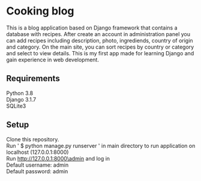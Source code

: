 # Cooking blog
This is a blog application based on Django framework that contains a database with recipes. After create an account in administration panel you can add recipes including description, photo, ingrediends, country of origin and category. On the main site, you can sort recipes by country or category and select to view details. This is my first app made for learning Django and gain experience in web development.

## Requirements
Python 3.8<br>
Django 3.1.7<br>
SQLite3

## Setup
Clone this repository.<br>
Run ' $ python manage.py runserver ' in main directory to run application on localhost (127.0.0.1:8000)<br>
Run http://127.0.0.1:8000\admin and log in<br>
Default username: admin<br>
Default password: admin<br>